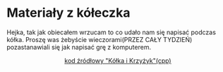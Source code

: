 # Materiały z kółeczka
Hejka, tak jak obiecałem wrzucam to co udało nam się napisać podczas kółka. Proszę was żebyście wieczorami(PRZEZ CAŁY TYDZIEŃ) pozastanawiali się jak napisać grę z komputerem.

<div class="alert alert-info" style="text-align: center">
<a class = "alert-link" target="_blank" href="https://github.com/kamiltokarski/inf_sp11/blob/master/materials/18022019/_kolko.cpp">kod źródłowy "Kółka i Krzyżyk"(cpp)</a>
</div>